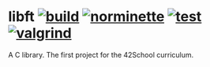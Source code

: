 # libft [![build](https://github.com/gui-guolivei/libft/actions/workflows/build.yml/badge.svg)](https://github.com/gui-guolivei/libft/actions/workflows/build.yml) [![norminette](https://github.com/gui-guolivei/libft/actions/workflows/norminette.yml/badge.svg)](https://github.com/gui-guolivei/libft/actions/workflows/norminette.yml) [![test](https://github.com/gui-guolivei/libft/actions/workflows/test.yml/badge.svg)](https://github.com/gui-guolivei/libft/actions/workflows/test.yml) [![valgrind](https://github.com/gui-guolivei/libft/actions/workflows/memoryleak.yml/badge.svg)](https://github.com/gui-guolivei/libft/actions/workflows/memoryleak.yml)


A C library. The first project for the 42School curriculum.
